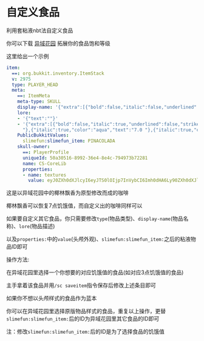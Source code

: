 # 自定义食品

利用套粘液nbt法自定义食品

你可以下载 [异域花园](https://builds.guizhanss.net/ybw0014/ExoticGarden/master) 拓展你的食品饱和等级

这里给出一个示例
```yaml
item:
  ==: org.bukkit.inventory.ItemStack
  v: 2975
  type: PLAYER_HEAD
  meta:
    ==: ItemMeta
    meta-type: SKULL
    display-name: '{"extra":[{"bold":false,"italic":false,"underlined":false,"strikethrough":false,"obfuscated":false,"color":"gold","text":"咖啡"}],"text":""}'
    lore:
    - '{"text":""}'
    - '{"extra":[{"bold":false,"italic":true,"underlined":false,"strikethrough":false,"obfuscated":false,"color":"gray","text":"恢复
      "},{"italic":true,"color":"aqua","text":"7.0 "},{"italic":true,"color":"gray","text":"点饥饿值"}],"text":""}'
    PublicBukkitValues:
      slimefun:slimefun_item: PINACOLADA
    skull-owner:
      ==: PlayerProfile
      uniqueId: 50a30516-8992-36e4-8e4c-794973b72281
      name: CS-CoreLib
      properties:
      - name: textures
        value: eyJ0ZXh0dXJlcyI6eyJTS0lOIjp7InVybCI6Imh0dHA6Ly90ZXh0dXJlcy5taW5lY3JhZnQubmV0L3RleHR1cmUvYzY0YzBiYWFlYTM5NDU4NjQwNWUxNTU3ZjU3ZTUwNTlmNGQ0YjAzYmYwN2FhMmJhMGYyMDkzODQ3MWQyNzFhYiJ9fX0=
```

这是以异域花园中的椰林飘香为原型修改而成的咖啡

椰林飘香可以恢复7点饥饿值，而自定义出的咖啡同样可以

如果要自定义其它食品，你只需要修改`type`(物品类型)、`display-name`(物品名称)、`lore`(物品描述)

以及`properties:`中的`value`(头颅外观)、`slimefun:slimefun_item:`之后的粘液物品ID即可

操作方法:

在异域花园里选择一个你想要的对应饥饿值的食品(如对应3点饥饿值的食品)

主手拿着该食品并用`/sc saveitem`指令保存后修改上述条目即可

如果你不想以头颅样式的食品作为蓝本

你可以在异域花园里选择原版物品样式的食品，重复以上操作，更替`slimefun:slimefun_item:`后的ID为异域花园里其它食品的ID即可

注：修改`slimefun:slimefun_item:`后的ID是为了选择食品的饥饿值
